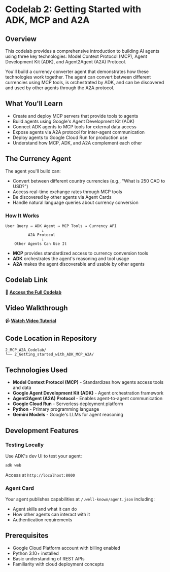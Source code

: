 # Codelab 2: Getting Started with ADK, MCP and A2A

## Overview

This codelab provides a comprehensive introduction to building AI agents using three key technologies: Model Context Protocol (MCP), Agent Development Kit (ADK), and Agent2Agent (A2A) Protocol.

You'll build a currency converter agent that demonstrates how these technologies work together. The agent can convert between different currencies using MCP tools, is orchestrated by ADK, and can be discovered and used by other agents through the A2A protocol.

## What You'll Learn

- Create and deploy MCP servers that provide tools to agents
- Build agents using Google's Agent Development Kit (ADK)
- Connect ADK agents to MCP tools for external data access
- Expose agents via A2A protocol for inter-agent communication
- Deploy agents to Google Cloud Run for production use
- Understand how MCP, ADK, and A2A complement each other

## The Currency Agent

The agent you'll build can:
- Convert between different country currencies (e.g., "What is 250 CAD to USD?")
- Access real-time exchange rates through MCP tools
- Be discovered by other agents via Agent Cards
- Handle natural language queries about currency conversion

### How It Works

```
User Query → ADK Agent → MCP Tools → Currency API
                ↓
          A2A Protocol
                ↓
    Other Agents Can Use It
```

- **MCP** provides standardized access to currency conversion tools
- **ADK** orchestrates the agent's reasoning and tool usage
- **A2A** makes the agent discoverable and usable by other agents

## Codelab Link

🔗 **[Access the Full Codelab](https://codelabs.developers.google.com/codelabs/currency-agent#0)**

## Video Walkthrough

📹 **[Watch Video Tutorial](https://youtu.be/t8su3M-3FPo)**

## Code Location in Repository

```
2_MCP_A2A_Codelab/
└── 2_Getting_started_with_ADK_MCP_A2A/
```

## Technologies Used

- **Model Context Protocol (MCP)** - Standardizes how agents access tools and data
- **Google Agent Development Kit (ADK)** - Agent orchestration framework
- **Agent2Agent (A2A) Protocol** - Enables agent-to-agent communication
- **Google Cloud Run** - Serverless deployment platform
- **Python** - Primary programming language
- **Gemini Models** - Google's LLMs for agent reasoning

## Development Features

### Testing Locally
Use ADK's dev UI to test your agent:
```bash
adk web
```
Access at `http://localhost:8000`

### Agent Card
Your agent publishes capabilities at `/.well-known/agent.json` including:
- Agent skills and what it can do
- How other agents can interact with it
- Authentication requirements

## Prerequisites

- Google Cloud Platform account with billing enabled
- Python 3.10+ installed
- Basic understanding of REST APIs
- Familiarity with cloud deployment concepts